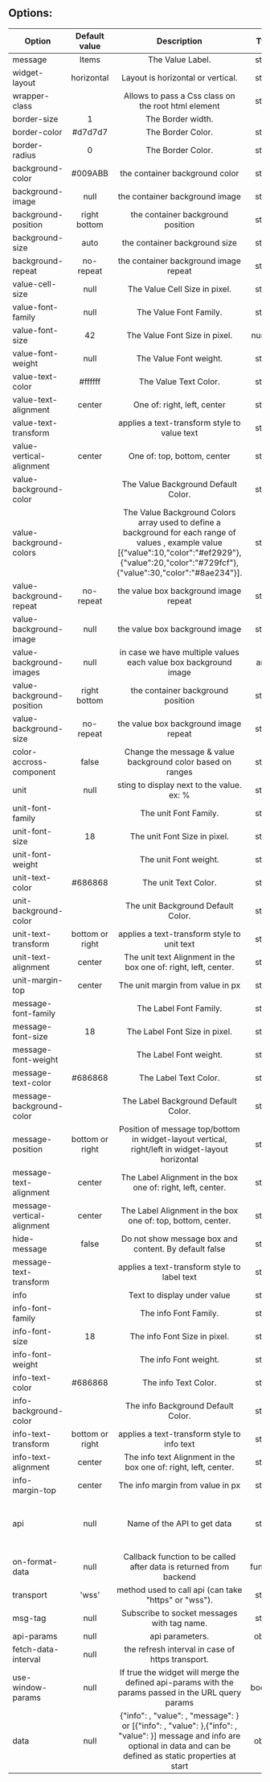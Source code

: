   ## Options:

| Option        | Default value   | Description   | Type | Required   |
| ------------- |:-------------:|:-------------:|:-------------:|:----------|
  message     | Items	 | The Value Label. | string | NO
  widget-layout     | horizontal	 | Layout is horizontal or vertical. | string | NO
  wrapper-class  | 	 |Allows to pass a Css class on the root html element | string | NO
  border-size     | 1	 | The Border width. | int | NO
  border-color     | #d7d7d7	 | The Border Color. | string | NO
  border-radius     | 0	 | The Border Color. | string | NO
  background-color     | #009ABB	 | the container background color | string | NO
  background-image |null | the container background image | string | NO
  background-position |right bottom | the container background position | string | NO
  background-size |auto | the container background size | string | NO
  background-repeat |no-repeat | the container background image repeat | string | NO
  value-cell-size     | null	 | The Value Cell Size in pixel. | string | NO
  value-font-family     | null	 | The Value Font Family. | string | NO
  value-font-size     | 42	 | The Value Font Size in pixel. | number | NO
  value-font-weight     | null	 | The Value Font weight. | string | NO
  value-text-color     | #ffffff	 | The Value Text Color. | string | NO
  value-text-alignment | center	 | One of: right, left, center | string | NO
  value-text-transform | | applies a text-transform style to value text| string | NO
  value-vertical-alignment | center	 | One of: top, bottom, center | string | NO
  value-background-color     | 	 | The Value Background Default Color. | string | NO
  value-background-colors     | 	 | The Value Background Colors array used to define a background for each range of values , example value [{"value":10,"color":"#ef2929"},{"value":20,"color":"#729fcf"},{"value":30,"color":"#8ae234"}]. | string | NO
  value-background-repeat |no-repeat | the value box background image repeat | string | NO
  value-background-image  |null | the value box background image | string | NO
  value-background-images   | null | in case we have multiple values each value box background image | array | NO
  value-background-position  |right bottom | the container background position | string | NO
  value-background-size |no-repeat | the value box background image repeat | string | NO
  color-accross-component   | false | Change the message & value background color based on ranges | string | NO
  unit | null   | sting to display next to the value. ex: % | string | NO
  unit-font-family     | 	 | The unit Font Family. | string | NO
  unit-font-size     | 18	 | The unit Font Size in pixel. | string | NO
  unit-font-weight     |  | The unit Font weight. | string | NO
  unit-text-color     | #686868	 | The unit Text Color. | string | NO
  unit-background-color     | 	 | The unit Background Default Color. | string | NO
  unit-text-transform | bottom or right | applies a text-transform style to unit text| string | NO
  unit-text-alignment     | center	 | The unit text Alignment in the box one of: right, left, center. | string | NO
  unit-margin-top     | center	 | The unit margin from value in px | string | NO           
  message-font-family     | 	 | The Label Font Family. | string | NO
  message-font-size     | 18	 | The Label Font Size in pixel. | string | NO
  message-font-weight     |  | The Label Font weight. | string | NO
  message-text-color     | #686868	 | The Label Text Color. | string | NO
  message-background-color     | 	 | The Label Background Default Color. | string | NO
  message-position | bottom or right | Position of message top/bottom in widget-layout vertical, right/left in widget-layout horizontal | string | NO
  message-text-alignment     | center	 | The Label Alignment in the box one of: right, left, center. | string | NO
  message-vertical-alignment     | center	 | The Label Alignment in the box one of: top, bottom, center. | string | NO
  hide-message   | 	false | Do not show message box and content. By default false | string | NO
  message-text-transform | | applies a text-transform style to label text| string | NO
  info  | 	 | Text to display under value | string | NO     
  info-font-family     | 	 | The info Font Family. | string | NO
  info-font-size     | 18	 | The info Font Size in pixel. | string | NO
  info-font-weight     |  | The info Font weight. | string | NO
  info-text-color     | #686868	 | The info Text Color. | string | NO
  info-background-color     | 	 | The info Background Default Color. | string | NO
  info-text-transform | bottom or right | applies a text-transform style to info text| string | NO
  info-text-alignment     | center	 | The info text Alignment in the box one of: right, left, center. | string | NO
  info-margin-top     | center	 | The info margin from value in px | string | NO           
  api | null | Name of the API to get data | string | Required if getting data from backend 
  on-format-data | null | Callback function to be called after data is returned from backend | function | NO
  transport |  'wss'     | 	method used to call api (can take "https" or "wss").	 | string | NO
  msg-tag   | null      | 	Subscribe to socket messages with tag name.		     | string | NO
  api-params  | null      | 	api parameters.  					| object | NO
  fetch-data-interval |  null     | 	the refresh interval in case of https transport.	 | int | NO
  use-window-params |  null     | 	If true the widget will merge the defined api-params with the params passed in the URL query params	 | boolean | NO
  data | null  | {"info": <text>, "value": <number>, "message": <text>}  or [{"info": <text>, "value": <number>},{"info": <text>, "value": <number>}] message and info are optional in data and can be defined as static properties at start | object | NO
  
